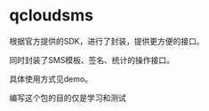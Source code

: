 # qcloudsms

 根据官方提供的SDK，进行了封装，提供更方便的接口。
 
 同时封装了SMS模板、签名、统计的操作接口。
 
 具体使用方式见demo。

 编写这个包的目的仅是学习和测试
